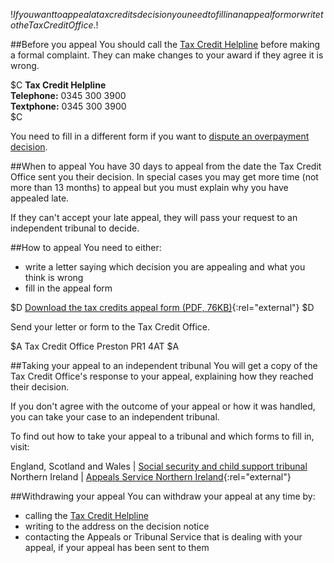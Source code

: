 $!If you want to appeal a tax credits decision you need to fill in an appeal form or write to the Tax Credit Office.$!

##Before you appeal
You should call the [Tax Credit Helpline](/contact-the-tax-credit-office "Contact the Tax Credit Helpline") before making a formal complaint. They can make changes to your award if they agree it is wrong. 

$C
**Tax Credit Helpline**  
**Telephone:** 0345 300 3900  
**Textphone:** 0345 300 3900  
$C

You need to fill in a different form if you want to [dispute an overpayment decision](/tax-credits-overpayments/dispute-an-overpayment-decision "Dispute an overpayment decision").  

##When to appeal
You have 30 days to appeal from the date the Tax Credit Office sent you their decision. In special cases you may get more time (not more than 13 months) to appeal but you must explain why you have appealed late.

If they can't accept your late appeal, they will pass your request to an independent tribunal to decide.

##How to appeal
You need to either:

- write a letter saying which decision you are appealing and what you think is wrong
- fill in the appeal form

$D
[Download the tax credits appeal form (PDF, 76KB)](http://www.hmrc.gov.uk/leaflets/wtc_ap.pdf "Download the tax credits appeal form"){:rel="external"}
$D

Send your letter or form to the Tax Credit Office.

$A
Tax Credit Office
Preston
PR1 4AT
$A

##Taking your appeal to an independent tribunal
You will get a copy of the Tax Credit Office's response to your appeal, explaining how they reached their decision.

If you don't agree with the outcome of your appeal or how it was handled, you can take your case to an independent tribunal. 

To find out how to take your appeal to a tribunal and which forms to fill in, visit:

England, Scotland and Wales | [Social security and child support tribunal](/social-security-child-support-tribunal "Social security and child support tribunal")
Northern Ireland | [Appeals Service Northern Ireland](http://www.nidirect.gov.uk/index/information-and-services/money-tax-and-benefits/benefits-and-financial-support/beginners-guide-to-benefits/appealing-against-a-benefits-decision/the-appeals-service-northern-ireland-tas.htm "Appeals Service Northern Ireland"){:rel="external"}

##Withdrawing your appeal 
You can withdraw your appeal at any time by:

- calling the [Tax Credit Helpline](/contact-the-tax-credit-office "Contact the Tax Credit Helpline")
- writing to the address on the decision notice
- contacting the Appeals or Tribunal Service that is dealing with your appeal, if your appeal has been sent to them



